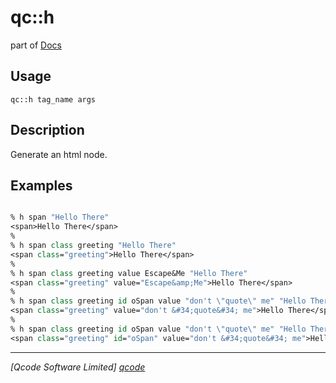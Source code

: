 qc::h
========

part of [Docs](../index.md)

Usage
-----
`qc::h tag_name args`

Description
-----------
Generate an html node.

Examples
--------
```tcl

% h span "Hello There"
<span>Hello There</span>
%
% h span class greeting "Hello There"
<span class="greeting">Hello There</span>
%
% h span class greeting value Escape&Me "Hello There"
<span class="greeting" value="Escape&amp;Me">Hello There</span>
%
% h span class greeting id oSpan value "don't \"quote\" me" "Hello There"
<span class="greeting" value="don't &#34;quote&#34; me">Hello There</span>
%
% h span class greeting id oSpan value "don't \"quote\" me" "Hello There"
<span class="greeting" id="oSpan" value="don't &#34;quote&#34; me">Hello There</span>

```

----------------------------------
*[Qcode Software Limited] [qcode]*

[qcode]: http://www.qcode.co.uk "Qcode Software"